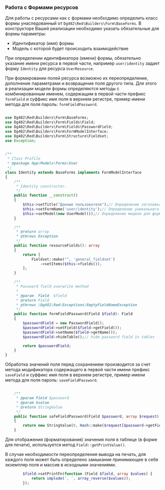 ### Работа с Формами ресурсов

Для работы с ресурсами как с формами необходимо определить класс формы унаследованный от `Dg482\Red\Builders\Form\BaseForms`.
В конструкторе Вашей реализации необходимо указать обязательные для формы параметры:

* Идентификатор (имя) формы
* Модель с которой будет происходить взаимодействие


При определении идентификатора (имени) формы, обязательно указание имени ресурса в первой части, например `user/identity`
задает форму `Identity` для ресурса `UserResource`.

При формировании полей ресурса возможно их переопределение, дополнение параметрами и возвращение поля другого типа.
Для этого в реализации модели формы определяются методы с комбинированным именем, содержащим в первой части префикс `formField`
и суффикс имя поля в верхнем регистре, пример имени метода для поля пароль: `formFieldPassword`.



```php

use Dg482\Red\Builders\Form\BaseForms;
use Dg482\Red\Builders\Form\Fields\Field;
use Dg482\Red\Builders\Form\Fields\PasswordField;
use Dg482\Red\Builders\Form\FormModelInterface;
use Dg482\Red\Builders\Form\Structure\Fieldset;
use Exception;
 

/**
 * Class Profile
 * @package App\Models\Forms\User
 */
class Identity extends BaseForms implements FormModelInterface
{
    /**
     * Identity constructor.
     */
    public function __construct()
    {
        $this->setTitle("Данные пользователя");// Определение заголовка формы
        $this->setFormName('user/identity');// Определение уникального имени формы
        $this->setModel(new UserModel());// Определение модели для формы
    }

    /**
     * @return array
     * @throws Exception
     */
    public function resourceFields(): array
    {
        return [
            Fieldset::make("", 'general_fieldset')
                ->setItems($this->fields()),
        ];
    }

    /**
     * Password field overwrite method
     *
     * @param  Field  $field
     * @return Field
     * @throws \Dg482\Red\Exceptions\EmptyFieldNameException
     */
    public function formFieldPassword(Field $field): Field
    {
        $passwordField = new PasswordField();
        $passwordField->setField($field->getField());
        $passwordField->setName($field->getName());
        $passwordField->hideTable();// hide password field in tables

        return $passwordField;
    }
}


```

Обработка значений поля перед сохранением производится за счет метода модификатора содержащего в первой части имени префикс `saveField`
и суффикс имя поля в верхнем регистре, пример имени метода для поля пароль: `saveFieldPassword`.

```php

    /**
     * @param Field $password
     * @param $value
     * @return StringValue
     */
    public function safeFieldPassword(Field $password, array $request): StringValue
    {
        return new StringValue(0, Hash::make($request[$password->getField()]));
    }

```

Для отображения (форматирования) значения поля в таблице (в форме для печати), используется метод `Field::getPrintValue()`. 

В случае необходимости переопределения вывода на печать, для каждого поля может быть определено замыкание принимающее в себя экземпляр поля и массив в исходными значениями.

```php
        $field->setPrintFn(function (Field $field, array $values) {
            return implode(', ', array_reverse($values));
        });
```